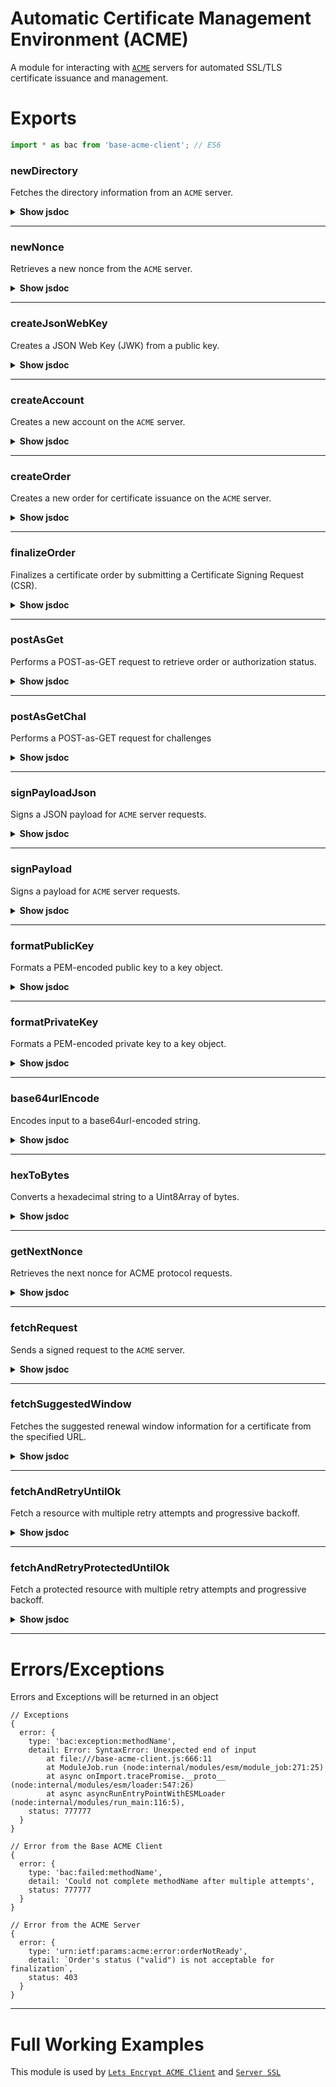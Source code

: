 # Automatic Certificate Management Environment (ACME)

A module for interacting with [`ACME`](https://datatracker.ietf.org/doc/html/rfc8555) servers for automated SSL/TLS certificate issuance and management.

# Exports

```javascript
import * as bac from 'base-acme-client'; // ES6
```

### newDirectory

Fetches the directory information from an `ACME` server.

<details>
<summary><b>Show jsdoc</b></summary>

```javascript
/**
 * Fetches the directory information from an ACME server.
 * @async
 * 
 * @param {string} mainDirectoryUrl - The URL of the ACME server's directory endpoint
 * 
 * @returns {Promise<Object>} An object containing the directory information or an error
 * @property {Object|null} directory - The parsed directory JSON or null
 * @property {Response} error - The error response if the request was unsuccessful
 */
export async function newDirectory(mainDirectoryUrl) { /*...*/ }
```

</details>

------------

### newNonce

Retrieves a new nonce from the `ACME` server.

<details>
<summary><b>Show jsdoc</b></summary>

```javascript
/**
 * Retrieves a new nonce from the ACME server.
 * @async
 * 
 * @param {string} [newNonceUrl] - ACME Directory URL to fetch a new nonce.
 * 
 * @returns {Promise<Object>} An object containing the nonce or error details
 * @property {string} nonce - A new replay nonce for subsequent requests
 * @property {Object} error - The error response if the request was unsuccessful
 */
export async function newNonce(newNonceUrl) { /*...*/ }
```

</details>

------------

### createJsonWebKey

Creates a JSON Web Key (JWK) from a public key.

<details>
<summary><b>Show jsdoc</b></summary>

```javascript
/**
 * Creates a JSON Web Key (JWK) from a public key.
 * @async
 * 
 * @param {Object} publicKey - The public key to convert to JWK format
 * 
 * @returns {Promise<Object>} An object containing the JWK and its thumbprint
 * @property {Object} key - The JSON Web Key representation
 * @property {string} print - Base64URL encoded thumbprint of the key
 */
export async function createJsonWebKey(publicKey) { /*...*/ }
```

</details>

------------

### createAccount

Creates a new account on the `ACME` server.

<details>
<summary><b>Show jsdoc</b></summary>

```javascript
/**
 * Creates a new account on the ACME server.
 * @async
 * 
 * @param {string} nonce - The replay nonce from the server
 * @param {string} newAccountUrl - The URL for creating a new account
 * @param {Object} privateKey - The private key for signing the request
 * @param {Object} jsonWebKey - The JSON Web Key representing the account's public key
 * @param {Object} acmeDirectory - The ACME directory containing URLs for ACME operations
 * 
 * @returns {Promise<Object>} An object containing the account creation result
 * @property {Object|null} account - The created account details
 * @property {string} location - The location URL of the created account
 * @property {Object} error - Error details if account creation fails
 * @property {string} nonce - A new replay nonce for subsequent requests
 */
export async function createAccount(nonce, newAccountUrl, privateKey, jsonWebKey) { /*...*/ }
```

</details>

------------

### createOrder

Creates a new order for certificate issuance on the `ACME` server.

<details>
<summary><b>Show jsdoc</b></summary>

```javascript
/**
 * Creates a new order for certificate issuance on the ACME server.
 * @async
 * 
 * @param {string} kid - Key Identifier for the account
 * @param {string} nonce - The replay nonce from the server
 * @param {Object} privateKey - The private key for signing the request
 * @param {string[]} identifiers - Domain names to be included in the certificate
 * @param {Object} acmeDirectory - The ACME directory containing URLs for ACME operations
 * 
 * @returns {Promise<Object>} An object containing the order creation result
 * @property {Object|null} order - The created order details
 * @property {string} location - The location URL of the created order
 * @property {Object} error - Error details if order creation fails
 * @property {string} nonce - A new replay nonce for subsequent requests
 */
export async function createOrder(kid, nonce, privateKey, newOrderUrl, identifiers) { /*...*/ }
```

</details>

------------

### finalizeOrder

Finalizes a certificate order by submitting a Certificate Signing Request (CSR).

<details>
<summary><b>Show jsdoc</b></summary>

```javascript
/**
 * Finalizes a certificate order by submitting a Certificate Signing Request (CSR).
 * @async
 * 
 * @param {string} commonName - The primary domain name for the certificate
 * @param {string} kid - Key Identifier for the account
 * @param {string} nonce - The replay nonce from the server
 * @param {Object} privateKey - The private key for signing the request
 * @param {Object} publicKeySign - Public key used for signing the CSR
 * @param {Object} privateKeySign - Private key used for signing the CSR
 * @param {string} finalizeUrl - The URL for finalizing the order
 * @param {Object} acmeDirectory - The ACME directory containing URLs for ACME operations
 * @param {string[]} dnsNames - Additional DNS names to be included in the certificate
 * 
 * @returns {Promise<Object>} An object containing the order finalization result
 * @property {Object|null} get - The finalized order details
 * @property {string} location - The location URL of the finalized order
 * @property {Object} error - Error details if finalization fails
 * @property {string} nonce - A new replay nonce for subsequent requests
 */
export async function finalizeOrder(commonName, kid, nonce, privateKey, publicKeySign, privateKeySign, finalizeUrl, dnsNames) { /*...*/ }
```

</details>

------------

### postAsGet

Performs a POST-as-GET request to retrieve order or authorization status.

<details>
<summary><b>Show jsdoc</b></summary>

```javascript
/**
 * Performs a POST-as-GET request to retrieve order or authorization status.
 * @async
 * 
 * @param {string} kid - Key Identifier for the account
 * @param {string} nonce - The replay nonce from the server
 * @param {Object} privateKey - The private key for signing the request
 * @param {string} url - The URL to retrieve status from
 * @param {Object} acmeDirectory - The ACME directory containing URLs for ACME operations
 * 
 * @returns {Promise<Object>} An object containing the retrieved information
 * @property {Object|null} get - The retrieved resource details
 * @property {string} location - The location URL of the resource
 * @property {Object} error - Error details if retrieval fails
 * @property {string} nonce - A new replay nonce for subsequent requests
 */
export async function postAsGet(kid, nonce, privateKey, url) { /*...*/ }
```

</details>

------------

### postAsGetChal

Performs a POST-as-GET request for challenges

<details>
<summary><b>Show jsdoc</b></summary>

```javascript
/**
 * Performs a POST-as-GET request for challenges
 * @async
 * 
 * @param {string} kid - Key Identifier for the account
 * @param {string} nonce - The replay nonce from the server
 * @param {Object} privateKey - The private key for signing the request
 * @param {string} url - The URL to retrieve challenge details from
 * @param {Object} acmeDirectory - The ACME directory containing URLs for ACME operations
 * 
 * @returns {Promise<Object>} An object containing the challenge details
 * @property {Object|null} get - The retrieved challenge details
 * @property {string} location - The location URL of the challenge
 * @property {Object} error - Error details if retrieval fails
 * @property {string} nonce - A new replay nonce for subsequent requests
 */
export async function postAsGetChal(kid, nonce, privateKey, url) { /*...*/ }
```

</details>

------------

### signPayloadJson

Signs a JSON payload for `ACME` server requests.

<details>
<summary><b>Show jsdoc</b></summary>

```javascript
/**
 * Signs a JSON payload for ACME server requests.
 * @async
 * 
 * @param {Object} payload - The payload to be signed
 * @param {Object} protectedHeader - The protected header containing metadata
 * @param {Object} privateKey - The private key used for signing
 * 
 * @returns {Promise<string>} A JSON Web Signature (JWS) string
 */
export async function signPayloadJson(payload, protectedHeader, privateKey) { /*...*/ }
```

</details>

------------

### signPayload

Signs a payload for `ACME` server requests.

<details>
<summary><b>Show jsdoc</b></summary>

```javascript
/**
 * Signs a payload for ACME server requests.
 * @async
 * 
 * @param {string|Object} payload - The payload to be signed
 * @param {Object} protectedHeader - The protected header containing metadata
 * @param {Object} privateKey - The private key used for signing
 * 
 * @returns {Promise<string>} A JSON Web Signature (JWS) string
 */
export async function signPayload(payload, protectedHeader, privateKey) { /*...*/ }
```

</details>

------------

### formatPublicKey

Formats a PEM-encoded public key to a key object.

<details>
<summary><b>Show jsdoc</b></summary>

```javascript
/**
 * Formats a PEM-encoded public key to a key object.
 * 
 * @param {string} pem - The PEM-encoded public key
 * 
 * @returns {Object} A formatted public key object
 */
export function formatPublicKey(pem) { /*...*/ }
```

</details>

------------

### formatPrivateKey

Formats a PEM-encoded private key to a key object.

<details>
<summary><b>Show jsdoc</b></summary>

```javascript
/**
 * Formats a PEM-encoded private key to a key object.
 * 
 * @param {string} pem - The PEM-encoded private key
 * 
 * @returns {Object} A formatted private key object
 */
export function formatPrivateKey(pem) { /*...*/ }
```

</details>

------------

### base64urlEncode

Encodes input to a base64url-encoded string.

<details>
<summary><b>Show jsdoc</b></summary>

```javascript
/**
 * Encodes input to a base64url-encoded string.
 *
 * @param {string|Uint8Array} input - The input to encode
 * 
 * @returns {string} A base64url-encoded string
 */
export function base64urlEncode(input) { /*...*/ }
```

</details>

------------

### hexToBytes

Converts a hexadecimal string to a Uint8Array of bytes.

<details>
<summary><b>Show jsdoc</b></summary>

```javascript
/**
 * Converts a hexadecimal string to a Uint8Array of bytes.
 * 
 * @param {string} hex - The hexadecimal string to convert. It should contain an even number of characters.
 * 
 * @returns {Uint8Array} A Uint8Array containing the byte values represented by the hexadecimal string.
 * @throws {Error} Throws an error if the input string has an odd length or contains invalid hexadecimal characters.
 */
export function hexToBytes(hex) { /*...*/ }
```

</details>

------------

### getNextNonce

Retrieves the next nonce for ACME protocol requests.

<details>
<summary><b>Show jsdoc</b></summary>

```javascript
/**
 * Retrieves the next nonce for ACME protocol requests.
 *
 * If a replay nonce is provided in the headers, it will return that nonce.
 * Otherwise, it will request a new nonce from the ACME directory.
 *
 * @async
 * 
 * @param {Headers} headers - The headers object containing the replay nonce.
 * @param {Object} acmeDirectory - The ACME directory containing URLs for ACME operations
 * 
 * @returns {Promise<string|null>} A promise that resolves to the next nonce as a string,
 *                                  or null if no nonce is available.
 */
export async function getNextNonce(headers, acmeDirectory) { /*...*/ }
```

</details>

------------

### fetchRequest

Sends a signed request to the `ACME` server.

<details>
<summary><b>Show jsdoc</b></summary>

```javascript
/**
 * Sends a signed request to the ACME server.
 * @async
 * 
 * @param {string} method - The HTTP method to use (e.g., 'GET', 'POST')
 * @param {string} url - The URL to send the request to
 * @param {string} signedData - The signed payload to send
 * 
 * @returns {Promise<Response>} The response from the server
 */
export async function fetchRequest(method, url, signedData) { /*...*/ }
```

</details>

------------

### fetchSuggestedWindow

Fetches the suggested renewal window information for a certificate from the specified URL.

<details>
<summary><b>Show jsdoc</b></summary>

```javascript
/**
 * Fetches the suggested renewal window information for a certificate from the specified URL.
 * @async
 * 
 * @param {string} renewalInfoUrl - The base URL for fetching renewal information.
 * @param {string} aki- The Authority Key Identifier in hexadecimal format.
 * @param {string} serial - The serial number in hexadecimal format.
 * 
 * @returns {Promise<Object>} A promise that resolves to the parsed JSON of the suggested window
 * @property {Object|null} get - The retrieved suggested window
 * @property {Object} error - Error details if retrieval fails
 * 
 * @throws {Error} Throws an error if the fetch operation fails.
 */
export async function fetchSuggestedWindow(renewalInfoUrl, aki, serial) { /*...*/ }
```

</details>

------------

### fetchAndRetryUntilOk

Fetch a resource with multiple retry attempts and progressive backoff.

<details>
<summary><b>Show jsdoc</b></summary>

```javascript
/**
 * Fetch a resource with multiple retry attempts and progressive backoff.
 * @async
 * 
 * @param {string|Request} fetchInput - The URL or Request object to fetch
 * @param {Object} init - optional fetch init object
 * @param {number} [attempts=6] - Maximum number of fetch attempts
 * @param {boolean} silent - true to suppress console output on failure attempt
 * 
 * @returns {Promise<Response|undefined>} The response or undefined if all attempts fail
 * 
 * @description
 * This function attempts to fetch a resource with the following characteristics:
 * - Starts with one fetch attempt
 * - Increments attempts progressively
 * - Implements an increasing delay between failed attempts (650ms * attempt number)
 * - Logs any caught exceptions
 * - Returns immediately on a successful (ok) response
 * - Returns the last response or undefined if all attempts are exhausted
 * 
 * @example
 * const response = await fetchAndRetyUntilOk('https://api.example.com/data');
 * if (response && response.ok) {
 *   const data = await response.json();
 *   // Process successful response
 * }
 */
export async function fetchAndRetryUntilOk(fetchInput, init, attempts = 6, silent = false) { /*...*/ }
```

</details>

------------

### fetchAndRetryProtectedUntilOk

Fetch a protected resource with multiple retry attempts and progressive backoff.

<details>
<summary><b>Show jsdoc</b></summary>

```javascript
/**
 * Fetch a protected resource with multiple retry attempts and progressive backoff.
 * @async
 *
 * @param {Object} payload - The payload to be sent with the request
 * @param {Object} protectedHeader - The protected header containing metadata for the request
 * @param {Object} privateKey - The private key for signing the request
 * @param {Object} acmeDirectory - The ACME directory containing URLs for ACME operations
 * @param {number} [attempts=6] - Maximum number of fetch attempts (default: 6)
 * 
 * @returns {Promise<Response|undefined>} The response or undefined if all attempts fail
 *
 * @description
 * This function attempts to fetch a protected resource with the following characteristics:
 * - Starts with one fetch attempt
 * - Increments attempts progressively
 * - Implements an increasing delay between failed attempts (650ms * attempt number)
 * - Logs any caught exceptions
 * - Returns immediately on a successful (ok) response
 * - Returns the last response or undefined if all attempts are exhausted
 *
 * @example
 * const response = await fetchAndRetryProtectedUntilOk(
 *   payload, 
 *   protectedHeader, 
 *   privateKey, 
 *   acmeDirectory
 * );
 * if (response && response.ok) {
 *   const data = await response.json();
 *   // Process successful response
 * }
 */
export async function fetchAndRetryProtectedUntilOk(payload, protectedHeader, privateKey, acmeDirectory, attempts = 3) { /*...*/ }
```

</details>

------------

# Errors/Exceptions

Errors and Exceptions will be returned in an object

```
// Exceptions
{
  error: {
    type: 'bac:exception:methodName',
    detail: Error: SyntaxError: Unexpected end of input
        at file:///base-acme-client.js:666:11
        at ModuleJob.run (node:internal/modules/esm/module_job:271:25)
        at async onImport.tracePromise.__proto__ (node:internal/modules/esm/loader:547:26)
        at async asyncRunEntryPointWithESMLoader (node:internal/modules/run_main:116:5),
    status: 777777
  }
}

// Error from the Base ACME Client
{
  error: {
    type: 'bac:failed:methodName',
    detail: 'Could not complete methodName after multiple attempts',
    status: 777777
  }
}

// Error from the ACME Server
{
  error: {
    type: 'urn:ietf:params:acme:error:orderNotReady',
    detail: `Order's status ("valid") is not acceptable for finalization`,
    status: 403
  }
}
```

------------

# Full Working Examples

This module is used by [`Lets Encrypt ACME Client`](https://github.com/FirstTimeEZ/acme) and [`Server SSL`](https://github.com/FirstTimeEZ/server-ssl)
